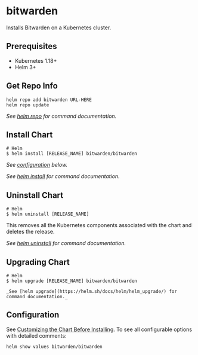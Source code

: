 # bitwarden

Installs Bitwarden on a Kubernetes cluster.

## Prerequisites

- Kubernetes 1.18+
- Helm 3+

## Get Repo Info

```console
helm repo add bitwarden URL-HERE
helm repo update
```

_See [helm repo](https://helm.sh/docs/helm/helm_repo/) for command documentation._

## Install Chart

```console
# Helm
$ helm install [RELEASE_NAME] bitwarden/bitwarden
```

_See [configuration](#configuration) below._

_See [helm install](https://helm.sh/docs/helm/helm_install/) for command documentation._

## Uninstall Chart

```console
# Helm
$ helm uninstall [RELEASE_NAME]
```

This removes all the Kubernetes components associated with the chart and deletes the release.

_See [helm uninstall](https://helm.sh/docs/helm/helm_uninstall/) for command documentation._

## Upgrading Chart

```console
# Helm
$ helm upgrade [RELEASE_NAME] bitwarden/bitwarden

_See [helm upgrade](https://helm.sh/docs/helm/helm_upgrade/) for command documentation._
```

## Configuration

See [Customizing the Chart Before Installing](https://helm.sh/docs/intro/using_helm/#customizing-the-chart-before-installing). To see all configurable options with detailed comments:

```console
helm show values bitwarden/bitwarden
```
